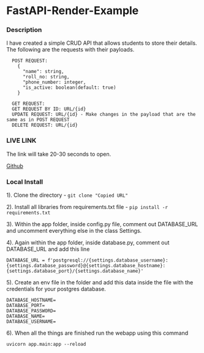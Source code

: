 # FastAPI-Render-Example

### Description

I have created a simple CRUD API that allows students to store their details. The following are the requests with their payloads.

```
  POST REQUEST:
    {
      "name": string,
      "roll_no: string,
      "phone_number: integer,
      "is_active: boolean(default: true)
    }

  GET REQUEST:
  GET REQUEST BY ID: URL/{id}
  UPDATE REQUEST: URL/{id} - Make changes in the payload that are the same as in POST REQUEST
  DELETE REQUEST: URL/{id}
```
### LIVE LINK 

The link will take 20-30 seconds to open.

[Github](https://carvach-submission.onrender.com/docs#/)

### Local Install

1). Clone the directory - ```git clone "Copied URL" ```

2). Install all libraries from requirements.txt file - ```pip install -r requirements.txt```

3). Within the app folder, inside config.py file, comment out DATABASE_URL and uncomment everything else in the class Settings.

4). Again within the app folder, inside database.py, comment out DATABASE_URL and add this line

```
DATABASE_URL = f'postgresql://{settings.database_username}:{settings.database_password}@{settings.database_hostname}:{settings.database_port}/{settings.database_name}'
```

5). Create an env file in the folder and add this data inside the file with the credentials for your postgres database.

```
DATABASE_HOSTNAME=
DATABASE_PORT=
DATABASE_PASSWORD=
DATABASE_NAME=
DATABASE_USERNAME=
```

6). When all the things are finished run the webapp using this command

```
uvicorn app.main:app --reload
```
